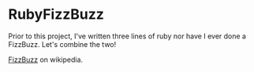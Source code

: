 # RubyFizzBuzz

Prior to this project, I've written three lines of ruby nor have I ever done a FizzBuzz. Let's combine the two!

[FizzBuzz](https://en.wikipedia.org/wiki/Fizz_buzz) on wikipedia.
